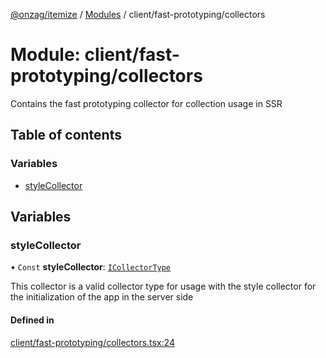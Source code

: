[@onzag/itemize](../README.md) / [Modules](../modules.md) / client/fast-prototyping/collectors

# Module: client/fast-prototyping/collectors

Contains the fast prototyping collector for collection usage
in SSR

## Table of contents

### Variables

- [styleCollector](client_fast_prototyping_collectors.md#stylecollector)

## Variables

### styleCollector

• `Const` **styleCollector**: [`ICollectorType`](../interfaces/client.ICollectorType.md)

This collector is a valid collector type for usage with the
style collector for the initialization of the app in the server side

#### Defined in

[client/fast-prototyping/collectors.tsx:24](https://github.com/onzag/itemize/blob/73e0c39e/client/fast-prototyping/collectors.tsx#L24)
